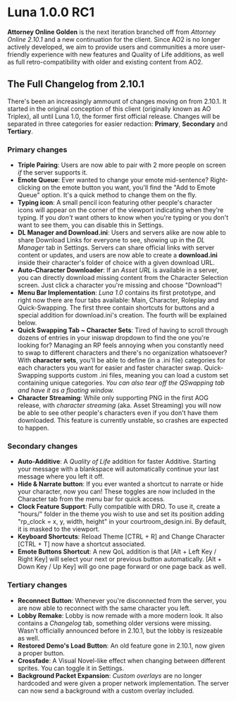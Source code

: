 # Luna 1.0.0 RC1
**Attorney Online Golden** is the next iteration branched off from *Attorney Online 2.10.1* and a new continuation for the client.
Since AO2 is no longer actively developed, we aim to provide users and communities a more user-friendly experience with new features and Quality of Life additions, as well as full retro-compatibility with older and existing content from AO2.
## The Full Changelog from 2.10.1
There's been an increasingly ammount of changes moving on from 2.10.1. It started in the original conception of this client (originally known as AO Triplex), all until Luna 1.0, the former first official release.
Changes will be separated in three categories for easier redaction: **Primary**, **Secondary** and **Tertiary**.
### Primary changes
- **Triple Pairing**: Users are now able to pair with 2 more people on screen *if* the server supports it.
- **Emote Queue**: Ever wanted to change your emote mid-sentence? Right-clicking on the emote button you want, you'll find the "Add to Emote Queue" option. It's a quick method to change them on the fly.
- **Typing icon**: A small pencil icon featuring other people's character icons will appear on the corner of the viewport indicating when they're typing. If you *don't* want others to know when you're typing or you don't want to see them, you can disable this in Settings.
- **DL Manager and Download.ini**: Users and servers alike are now able to share Download Links for everyone to see, showing up in the *DL Manager* tab in Settings. Servers can share official links with server content or updates, and users are now able to create a __download.ini__ inside their character's folder of choice with a given download URL.
- **Auto-Character Downloader**: If an *Asset URL* is available in a server, you can directly download missing content from the Character Selection screen. Just click a character you're missing and choose "Download"!
- **Menu Bar Implementation**: *Luna 1.0* contains its first prototype, and right now there are four tabs available: Main, Character, Roleplay and Quick-Swapping. The first three contain shortcuts for buttons and a special addition for download.ini's creation. The fourth will be explained below.
- **Quick Swapping Tab ~ Character Sets**: Tired of having to scroll through dozens of entries in your iniswap dropdown to find the one you're looking for? Managing an RP feels annoying when you constantly need to swap to different characters and there's no organization whatsoever? With **character sets**, you'll be able to define (in a .ini file) categories for each characters you want for easier and faster character swap. Quick-Swapping supports custom .ini files, meaning you can load a custom set containing unique categories. *You can also tear off the QSwapping tab and have it as a floating window.*
- **Character Streaming**: While only supporting PNG in the first AOG release, with *character streaming* (aka. Asset Streaming) you will now be able to see other people's characters even if you don't have them downloaded. This feature is currently unstable, so crashes are expected to happen.
### Secondary changes
- **Auto-Additive**: A *Quality of Life* addition for faster Additive. Starting your message with a blankspace will automatically continue your last message where you left it off.
- **Hide & Narrate button**: If you ever wanted a shortcut to narrate or hide your character, now you can! These toggles are now included in the Character tab from the menu bar for quick access.
- **Clock Feature Support**: Fully compatible with DRO. To use it, create a "hours/" folder in the theme you wish to use and set its position adding "rp_clock = x, y, width, height" in your courtroom_design.ini. By default, it is masked to the viewport.
- **Keyboard Shortcuts**: Reload Theme [CTRL + R] and Change Character [CTRL + T] now have a shortcut associated.
- **Emote Buttons Shortcut**: A new QoL addition is that [Alt + Left Key / Right Key] will select your next or previous button automatically. [Alt + Down Key / Up Key] will go one page forward or one page back as well.
### Tertiary changes
- **Reconnect Button**: Whenever you're disconnected from the server, you are now able to reconnect with the same character you left.
- **Lobby Remake**: Lobby is now remade with a more modern look. It also contains a *Changelog* tab, something older versions were missing. Wasn't officially announced before in 2.10.1, but the lobby is resizeable as well.
- **Restored Demo's Load Button**: An old feature gone in 2.10.1, now given a proper button.
- **Crossfade**: A Visual Novel-like effect when changing between different sprites. You can toggle it in Settings.
- **Background Packet Expansion**: *Custom overlays* are no longer hardcoded and were given a proper network implementation. The server can now send a background with a custom overlay included.